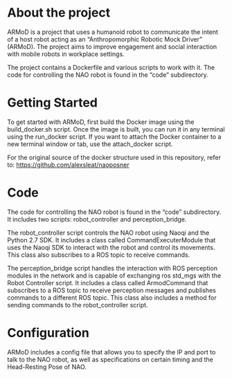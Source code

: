 # About the project
ARMoD is a project that uses a humanoid robot to communicate the intent of a host robot acting as an “Anthropomorphic Robotic Mock Driver” (ARMoD). The project aims to improve engagement and social interaction with mobile robots in workplace settings.

The project contains a Dockerfile and various scripts to work with it. The code for controlling the NAO robot is found in the “code” subdirectory.

# Getting Started
To get started with ARMoD, first build the Docker image using the build_docker.sh script. Once the image is built, you can run it in any terminal using the run_docker script. If you want to attach the Docker container to a new terminal window or tab, use the attach_docker script.

For the original source of the docker structure used in this repository, refer to: <https://github.com/alexsleat/naoposner>

# Code
The code for controlling the NAO robot is found in the “code” subdirectory. It includes two scripts: robot_controller and perception_bridge.

The robot_controller script controls the NAO robot using Naoqi and the Python 2.7 SDK. It includes a class called CommandExecuterModule that uses the Naoqi SDK to interact with the robot and control its movements. This class also subscribes to a ROS topic to receive commands.

The perception_bridge script handles the interaction with ROS perception modules in the network and is capable of exchanging ros std_mgs with the Robot Controller script. It includes a class called ArmodCommand that subscribes to a ROS topic to receive perception messages and publishes commands to a different ROS topic. This class also includes a method for sending commands to the robot_controller script.

# Configuration
ARMoD includes a config file that allows you to specify the IP and port to talk to the NAO robot, as well as specifications on certain timing and the Head-Resting Pose of NAO.
